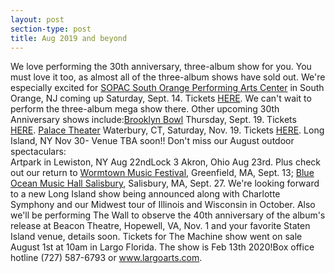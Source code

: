 ```yaml
---
layout: post
section-type: post
title: Aug 2019 and beyond
---
```


<p>We love performing the 30th anniversary, three-album show for you. You must love it too, as almost all of the three-album shows have sold out. We're especially excited for <a href="https://www.facebook.com/SOPACnow/">SOPAC South Orange Performing Arts Center</a> in South Orange, NJ coming up Saturday, Sept. 14. Tickets <a href="https://www.sopacnow.org/events/the-machine-performs-pink-floyd/">HERE</a>. We can't wait to perform the three-album mega show there.&nbsp;Other upcoming 30th Anniversary shows include:<a href="https://www.facebook.com/BrooklynBowl/">Brooklyn Bowl</a> Thursday, Sept. 19. Tickets <a href="https://www.ticketfly.com/purchase/mobile/index/1876093">HERE</a>.&nbsp;<a href="https://www.facebook.com/PalaceTheaterWaterbury">Palace Theater</a> Waterbury, CT, Saturday, Nov. 19. Tickets <a href="https://www.palacetheaterct.org/shows/main-stage-presentations/machine-performs-pink-floyd">HERE</a>.&nbsp;Long Island, NY Nov 30- Venue TBA soon!! Don't miss our August outdoor spectaculars:<br />
Artpark in Lewiston, NY Aug 22ndLock 3 Akron, Ohio Aug 23rd. Plus check out our return to <a href="https://www.facebook.com/pages/Wormtown-Music-Festival/">Wormtown Music Festival</a>, Greenfield, MA, Sept. 13; <a href="https://www.facebook.com/blueoceanhall/">Blue Ocean Music Hall Salisbury</a>, Salisbury, MA, Sept. 27. We're looking forward to a new Long Island show being announced along with Charlotte Symphony and our Midwest tour of Illinois and Wisconsin in October. Also we'll be performing The Wall to observe the 40th anniversary of the album's release at Beacon Theatre, Hopewell, VA, Nov. 1 and your favorite Staten Island venue, details soon.&nbsp;Tickets for The Machine show went on sale August 1st at 10am in Largo Florida. The show is Feb 13th 2020!Box office hotline (727) 587-6793 or <a href="http://www.largoarts.com/">www.largoarts.com</a>.</p>
